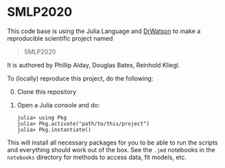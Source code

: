 # SMLP2020

This code base is using the Julia Language and [DrWatson](https://juliadynamics.github.io/DrWatson.jl/stable/)
to make a reproducible scientific project named
> SMLP2020

It is authored by Phillip Alday, Douglas Bates, Reinhold Kliegl.

To (locally) reproduce this project, do the following:

0. Clone this repository

1. Open a Julia console and do:
   ```
   julia> using Pkg
   julia> Pkg.activate("path/to/this/project")
   julia> Pkg.instantiate()
   ```

This will install all necessary packages for you to be able to run the scripts and
everything should work out of the box.  See the `.jmd` notebooks in the `notebooks`
directory for methods to access data, fit models, etc.
